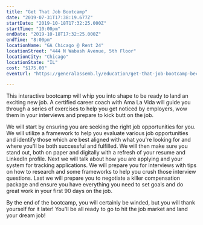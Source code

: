 ```yaml
---
title: "Get That Job Bootcamp"
date: "2019-07-31T17:38:19.677Z"
startDate: "2019-10-18T17:32:25.000Z"
startTime: "10:00pm"
endDate: "2019-10-18T17:32:25.000Z"
endTime: "8:00pm"
locationName: "GA Chicago @ Rent 24"
locationStreet: "444 N Wabash Avenue, 5th Floor"
locationCity: "Chicago"
locationState: "IL"
cost: "$175.00"
eventUrl: "https://generalassemb.ly/education/get-that-job-bootcamp-become-a-stronger-job-candidate/chicago/84087"

---
```


This interactive bootcamp will whip you into shape to be ready to land an exciting new job. A certified career coach with Ama La Vida will guide you through a series of exercises to help you get noticed by employers, wow them in your interviews and prepare to kick butt on the job.

We will start by ensuring you are seeking the right job opportunities for you. We will utilize a framework to help you evaluate various job opportunities and identify those which are best aligned with what you're looking for and where you'll be both successful and fulfilled. We will then make sure you stand out, both on paper and digitally with a refresh of your resume and LinkedIn profile. Next we will talk about how you are applying and your system for tracking applications. We will prepare you for interviews with tips on how to research and some frameworks to help you crush those interview questions. Last we will prepare you to negotiate a killer compensation package and ensure you have everything you need to set goals and do great work in your first 90 days on the job.

By the end of the bootcamp, you will certainly be winded, but you will thank yourself for it later! You'll be all ready to go to hit the job market and land your dream job!

